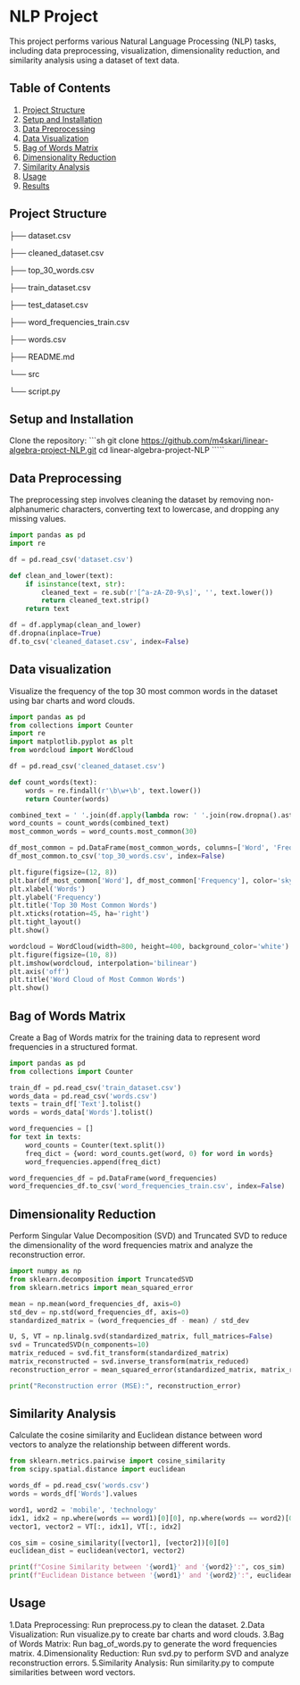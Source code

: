 # NLP Project

This project performs various Natural Language Processing (NLP) tasks, including data preprocessing, visualization, dimensionality reduction, and similarity analysis using a dataset of text data.

## Table of Contents

1. [Project Structure](#project-structure)
2. [Setup and Installation](#setup-and-installation)
3. [Data Preprocessing](#data-preprocessing)
4. [Data Visualization](#data-visualization)
5. [Bag of Words Matrix](#bag-of-words-matrix)
6. [Dimensionality Reduction](#dimensionality-reduction)
7. [Similarity Analysis](#similarity-analysis)
8. [Usage](#usage)
9. [Results](#results)

## Project Structure
├── dataset.csv

├── cleaned_dataset.csv

├── top_30_words.csv

├── train_dataset.csv

├── test_dataset.csv

├── word_frequencies_train.csv

├── words.csv

├── README.md

└── src

└── script.py



## Setup and Installation

 Clone the repository:
    ```sh
    git clone https://github.com/m4skari/linear-algebra-project-NLP.git
    cd linear-algebra-project-NLP
    `````

## Data Preprocessing

The preprocessing step involves cleaning the dataset by removing non-alphanumeric characters, converting text to lowercase, and dropping any missing values.

```python
import pandas as pd
import re

df = pd.read_csv('dataset.csv')

def clean_and_lower(text):
    if isinstance(text, str):
        cleaned_text = re.sub(r'[^a-zA-Z0-9\s]', '', text.lower())
        return cleaned_text.strip()
    return text

df = df.applymap(clean_and_lower)
df.dropna(inplace=True)
df.to_csv('cleaned_dataset.csv', index=False)
```
## Data visualization
Visualize the frequency of the top 30 most common words in the dataset using bar charts and word clouds.
```python
import pandas as pd
from collections import Counter
import re
import matplotlib.pyplot as plt
from wordcloud import WordCloud

df = pd.read_csv('cleaned_dataset.csv')

def count_words(text):
    words = re.findall(r'\b\w+\b', text.lower())
    return Counter(words)

combined_text = ' '.join(df.apply(lambda row: ' '.join(row.dropna().astype(str)), axis=1))
word_counts = count_words(combined_text)
most_common_words = word_counts.most_common(30)

df_most_common = pd.DataFrame(most_common_words, columns=['Word', 'Frequency'])
df_most_common.to_csv('top_30_words.csv', index=False)

plt.figure(figsize=(12, 8))
plt.bar(df_most_common['Word'], df_most_common['Frequency'], color='skyblue')
plt.xlabel('Words')
plt.ylabel('Frequency')
plt.title('Top 30 Most Common Words')
plt.xticks(rotation=45, ha='right')
plt.tight_layout()
plt.show()

wordcloud = WordCloud(width=800, height=400, background_color='white').generate_from_frequencies(word_counts)
plt.figure(figsize=(10, 8))
plt.imshow(wordcloud, interpolation='bilinear')
plt.axis('off')
plt.title('Word Cloud of Most Common Words')
plt.show()
```
## Bag of Words Matrix
Create a Bag of Words matrix for the training data to represent word frequencies in a structured format.
```python
import pandas as pd
from collections import Counter

train_df = pd.read_csv('train_dataset.csv')
words_data = pd.read_csv('words.csv')
texts = train_df['Text'].tolist()
words = words_data['Words'].tolist()

word_frequencies = []
for text in texts:
    word_counts = Counter(text.split())
    freq_dict = {word: word_counts.get(word, 0) for word in words}
    word_frequencies.append(freq_dict)

word_frequencies_df = pd.DataFrame(word_frequencies)
word_frequencies_df.to_csv('word_frequencies_train.csv', index=False)
```
## Dimensionality Reduction
Perform Singular Value Decomposition (SVD) and Truncated SVD to reduce the dimensionality of the word frequencies matrix and analyze the reconstruction error.
```python
import numpy as np
from sklearn.decomposition import TruncatedSVD
from sklearn.metrics import mean_squared_error

mean = np.mean(word_frequencies_df, axis=0)
std_dev = np.std(word_frequencies_df, axis=0)
standardized_matrix = (word_frequencies_df - mean) / std_dev

U, S, VT = np.linalg.svd(standardized_matrix, full_matrices=False)
svd = TruncatedSVD(n_components=10)
matrix_reduced = svd.fit_transform(standardized_matrix)
matrix_reconstructed = svd.inverse_transform(matrix_reduced)
reconstruction_error = mean_squared_error(standardized_matrix, matrix_reconstructed)

print("Reconstruction error (MSE):", reconstruction_error)
```
## Similarity Analysis
Calculate the cosine similarity and Euclidean distance between word vectors to analyze the relationship between different words.
```python
from sklearn.metrics.pairwise import cosine_similarity
from scipy.spatial.distance import euclidean

words_df = pd.read_csv('words.csv')
words = words_df['Words'].values

word1, word2 = 'mobile', 'technology'
idx1, idx2 = np.where(words == word1)[0][0], np.where(words == word2)[0][0]
vector1, vector2 = VT[:, idx1], VT[:, idx2]

cos_sim = cosine_similarity([vector1], [vector2])[0][0]
euclidean_dist = euclidean(vector1, vector2)

print(f"Cosine Similarity between '{word1}' and '{word2}':", cos_sim)
print(f"Euclidean Distance between '{word1}' and '{word2}':", euclidean_dist)
```
## Usage
1.Data Preprocessing: Run preprocess.py to clean the dataset.
2.Data Visualization: Run visualize.py to create bar charts and word clouds.
3.Bag of Words Matrix: Run bag_of_words.py to generate the word frequencies matrix.
4.Dimensionality Reduction: Run svd.py to perform SVD and analyze reconstruction errors.
5.Similarity Analysis: Run similarity.py to compute similarities between word vectors.
